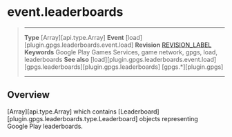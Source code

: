 # event.leaderboards

> --------------------- ------------------------------------------------------------------------------------------
> __Type__				[Array][api.type.Array]
> __Event__             [load][plugin.gpgs.leaderboards.event.load]
> __Revision__          [REVISION_LABEL](REVISION_URL)
> __Keywords__          Google Play Games Services, game network, gpgs, load, leaderboards
> __See also__          [load][plugin.gpgs.leaderboards.event.load]
>						[gpgs.leaderboards][plugin.gpgs.leaderboards]
>                       [gpgs.*][plugin.gpgs]
> --------------------- ------------------------------------------------------------------------------------------

## Overview

[Array][api.type.Array] which contains [Leaderboard][plugin.gpgs.leaderboards.type.Leaderboard] objects representing Google&nbsp;Play leaderboards.